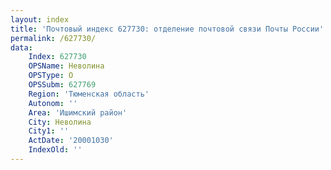 ```yaml
---
layout: index
title: 'Почтовый индекс 627730: отделение почтовой связи Почты России'
permalink: /627730/
data:
    Index: 627730
    OPSName: Неволина
    OPSType: О
    OPSSubm: 627769
    Region: 'Тюменская область'
    Autonom: ''
    Area: 'Ишимский район'
    City: Неволина
    City1: ''
    ActDate: '20001030'
    IndexOld: ''
---
```

